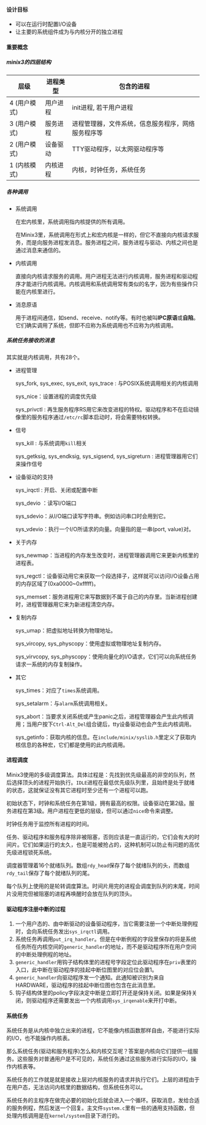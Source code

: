 #### 设计目标

- 可以在运行时配置I/O设备
- 让主要的系统组件成为与内核分开的独立进程

#### 重要概念

##### minix3的四层结构

| 层级         | 进程类型 | 包含的进程                                         |
| ------------ | -------- | -------------------------------------------------- |
| 4 (用户模式) | 用户进程 | init进程, 若干用户进程                             |
| 3 (用户模式) | 服务进程 | 进程管理器，文件系统，信息服务程序，网络服务程序等 |
| 2 (用户模式) | 设备驱动 | TTY驱动程序，以太网驱动程序等                      |
| 1 (内核模式) | 内核进程 | 内核，时钟任务，系统任务                           |

##### 各种调用

- 系统调用

  在宏内核里，系统调用指内核提供的所有调用。

  在Minix3里，系统调用在形式上和宏内核是一样的，但它不直接向内核请求服务，而是向服务进程发消息。服务进程之间，服务进程与驱动、内核之间也是通过消息来通信的。

- 内核调用

  直接向内核请求服务的调用。用户进程无法进行内核调用，服务进程和驱动程序才能进行内核调用。内核调用和系统调用常有类似的名字，因为有些操作只能在内核里进行。

- 消息原语

  用于进程间通信，如send、receive、notify等。有时也被叫**IPC原语**或**自陷**。它们确实调用了系统，但即不应称为系统调用也不应称为内核调用。

##### 系统任务接收的消息

其实就是内核调用，共有28个。

- 进程管理

  sys_fork, sys_exec, sys_exit, sys_trace : 与POSIX系统调用相关的内核调用

  sys_nice：设置进程的调度优先级

  sys_privctl : 再生服务程序RS用它来改变进程的特权。驱动程序和不在启动镜像里的服务程序通过`/etc/rc`脚本启动时，将会需要特权转换。

- 信号

  sys_kill : 与系统调用`kill`相关

  sys_getksig, sys_endksig, sys_sigsend, sys_sigreturn : 进程管理器用它们来操作信号

- 设备驱动的支持

  sys_irqctl : 开启、关闭或配置中断

  sys_devio ：读写I/O端口

  sys_sdevio：从I/O端口读写字符串。例如访问串口时会用到它。

  sys_vdevio：执行一个I/O所请求的向量。向量指的是一串(port, value)对。

- 关于内存

  sys_newmap：当进程的内存发生改变时，进程管理器调用它来更新内核里的进程表。

  sys_regctl：设备驱动用它来获取一个段选择子，这样就可以访问I/O设备占用的内存区域了(0xa0000~0xfffff)。

  sys_memset：服务进程用它来写数据到不属于自己的内存里。当新进程创建时，进程管理器用它来为新进程清空内存。

- 复制内存

  sys_umap：把虚拟地址转换为物理地址。

  sys_vircopy, sys_physcopy：使用虚拟或物理地址复制内存。

  sys_virvcopy, sys_physcopy：使用向量化的I/O请求，它们可以向系统任务请求一系统的内存复制操作。

- 其它

  sys_times：对应了`times`系统调用。

  sys_setalarm：与`alarm`系统调用相关。

  sys_abort：当要求关闭系统或产生panic之后，进程管理器会产生此内核调用；当用户按下`Ctrl-Alt_Del`组合键后，tty设备驱动也会产生此内核调用。

  sys_getinfo：获取内核的信息。在`include/minix/syslib.h`里定义了获取内核信息的各种宏，它们都是使用的此内核调用。

#### 进程调度

Minix3使用的多级调度算法。具体过程是：先找到优先级最高的非空的队列，然后选择顶头的进程开始执行。`IDLE`进程在最低优先级队列里，且始终是处于就绪的状态，这就保证没有其它进程时至少还有一个进程可以跑。

初始状态下，时钟和系统任务在第1级，拥有最高的权限。设备驱动在第2级。服务进程在第3级。用户进程在更低的层级，但可以通过`nice`命令来调整。

时钟任务用于监控所有进程的时间。

任务、驱动程序和服务程序除非被阻塞，否则应该是一直运行的，它们会有大的时间片。它们如果运行的太久，也是可能被抢占的，这种机制可以防止有问题的高优先级进程锁死系统。

调度器管理着16个就绪队列。数组`rdy_head`保存了每个就绪队列的头，而数组`rdy_tail`保存了每个就绪队列的尾。

每个队列上使用的是轮转调度算法。时间片用完的进程会调度到队列的末尾，时间片没用完但被阻塞的进程再唤醒时会放在队列的顶头。

#### 驱动程序注册中断的过程

1. 一个用户态的、由中断驱动的设备驱动程序，当它需要注册一个中断处理例程时，会向系统任务发出`sys_irqctl`调用。
2. 系统任务再调用`put_irq_handler`。但是在中断例程的字段里保存的将是系统任务所在内核空间的`generic_handler`的地址，而不是驱动程序所在用户空间的中断处理例程的地址。
3. `generic_handler`用钩子结构体里的进程号字段定位此驱动程序在`priv`表里的入口，此中断在驱动程序的挂起中断位图里的对应位会置1。
4. `generic_handler`向驱动程序发一个通知。此通知被识别为来自HARDWARE，驱动程序的挂起中断位图也包含在此消息里。
5. 钩子结构体里的policy字段决定中断是立即打开还是保持关闭。如果是保持关闭，则驱动程序还需要发出一个内核调用`sys_irqenable`来开打中断。

#### 系统任务

系统任务是从内核中独立出来的进程，它不能像内核函数那样自由，不能进行实际的I/O，也不能操作内核表。

那么系统任务(驱动和服务程序)怎么和内核交互呢？答案是内核向它们提供一组服务。这些服务对普通用户是不可见的，系统任务通过这些服务进行实际的I/O，操作内核表等。

系统任务的工作就是就是接收上层对内核服务的请求并执行它们。上层的进程由于在用户态，无法访问内核里的数据结构，但系统任务可以。

系统任务的主程序在做完必要的初始化后就会进入一个循环。获取消息，发给合适的服务例程，然后发送一个回复。主文件`system.c`里有一些的通用支持函数，但处理内核调用是在`kernel/system`目录下进行的。